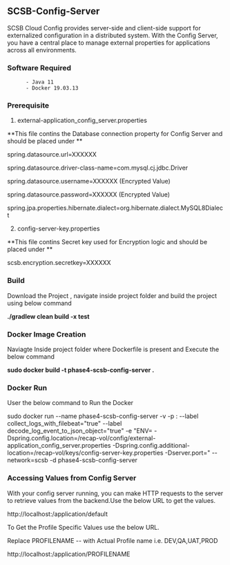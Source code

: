 ## SCSB-Config-Server

   SCSB Cloud Config provides server-side and client-side support for externalized configuration in a distributed system. With the Config Server, you have a central place to manage external properties for applications across all environments.
   
### Software Required
          - Java 11
          - Docker 19.03.13      
          
### Prerequisite
1. external-application_config_server.properties

  **This file contins the Database connection property for Config Server and should be placed under **

 spring.datasource.url=XXXXXX

spring.datasource.driver-class-name=com.mysql.cj.jdbc.Driver

spring.datasource.username=XXXXXX (Encrypted Value)

spring.datasource.password=XXXXXX (Encrypted Value)

spring.jpa.properties.hibernate.dialect=org.hibernate.dialect.MySQL8Dialect

2. config-server-key.properties

**This file contins Secret key used for Encryption logic and should be placed under **

scsb.encryption.secretkey=XXXXXX


### Build
   Download the Project , navigate inside project folder and  build the project using below command
  
   **./gradlew clean build -x test**

### Docker Image Creation
   Naviagte Inside project folder where Dockerfile is present and Execute the below command

 **sudo docker build -t phase4-scsb-config-server  .**

### Docker Run

User the below command to Run the Docker 
 
sudo docker run --name phase4-scsb-config-server -v <volume>  -p <port>:<port>  --label collect_logs_with_filebeat="true" --label decode_log_event_to_json_object="true" -e "ENV= -Dspring.config.location=/recap-vol/config/external-application_config_server.properties  -Dspring.config.additional-location=/recap-vol/keys/config-server-key.properties -Dserver.port=<port>" --network=scsb   -d phase4-scsb-config-server


### Accessing Values from Config Server

 With your config server running, you can make HTTP requests to the server to retrieve values from the  backend.Use the below URL to get the values.
 
 http://localhost:<port>/application/default
 
 To Get the Profile Specific Values use the below URL.
 
 Replace PROFILENAME -- with Actual Profile name i.e. DEV,QA,UAT,PROD
   
  http://localhost:<port>/application/PROFILENAME
 
